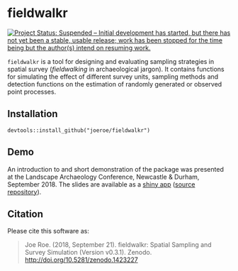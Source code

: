 # fieldwalkr

[![Project Status: Suspended – Initial development has started, but there has not yet been a stable, usable release; work has been stopped for the time being but the author(s) intend on resuming work.](https://www.repostatus.org/badges/latest/suspended.svg)](https://www.repostatus.org/#suspended)

`fieldwalkr` is a tool for designing and evaluating sampling strategies in spatial survey (*fieldwalking* in archaeological jargon).
It contains functions for simulating the effect of different survey units, sampling methods and detection functions on the estimation of randomly generated or observed point processes.

## Installation

```{r}
devtools::install_github("joeroe/fieldwalkr")
```

## Demo

An introduction to and short demonstration of the package was presented at the Landscape Archaeology Conference, Newcastle & Durham, September 2018.
The slides are available as a [shiny app](https://joeroe.shinyapps.io/LAC2018_fieldwalkr/) ([source repository](https://github.com/ISAAKiel/LAC2018_Session_44C)).

## Citation

Please cite this software as:

> Joe Roe. (2018, September 21). fieldwalkr: Spatial Sampling and Survey Simulation (Version v0.3.1). Zenodo. http://doi.org/10.5281/zenodo.1423227

